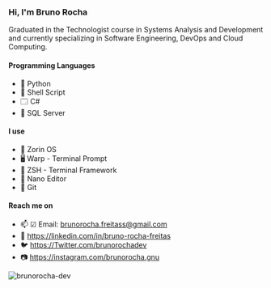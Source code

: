 ### Hi, I'm **Bruno Rocha**

Graduated in the Technologist course in Systems Analysis and Development and currently specializing in Software Engineering, DevOps and Cloud Computing.

#### Programming Languages

- 🐍 Python
- 🐚 Shell Script
- 🗔 C#
- 📁 SQL Server

#### I use

- 🐧 Zorin OS
- 🖥️ Warp - Terminal Prompt
- 🚢 ZSH - Terminal Framework
- 📄 Nano Editor
- 🚩 Git

#### Reach me on

- 📫 ☑ Email: brunorocha.freitass@gmail.com
- 👷 https://linkedin.com/in/bruno-rocha-freitas
- 🐦 https://Twitter.com/brunorochadev
- 📷 https://instagram.com/brunorocha.gnu

<p align="left"> <img src="https://komarev.com/ghpvc/?username=brunorocha-dev" alt="brunorocha-dev" /> </p>
